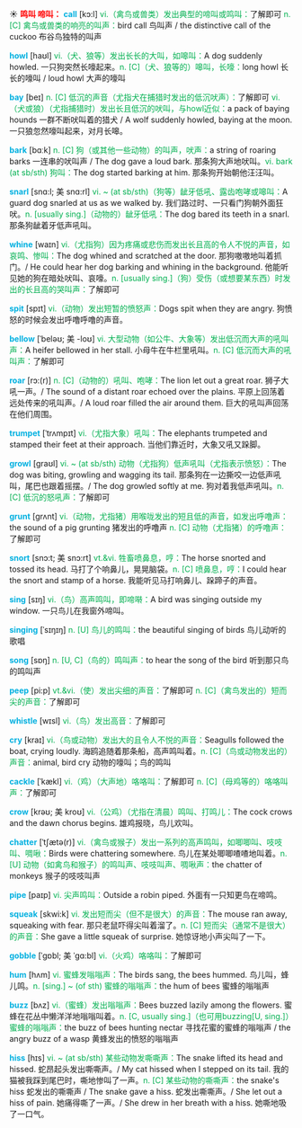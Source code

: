 ☀ <font color="red">**鸣叫 啼叫：**</font>
<font color="sky blue">**call**</font> [kɔ:l] 
<font color="#00b050">vi.（禽鸟或兽类）发出典型的啼叫或鸣叫：</font>了解即可 <font color="#00b050">n. [C] 禽鸟或兽类的响亮的叫声：</font>bird call 鸟叫声 / the distinctive call of the cuckoo 布谷鸟独特的叫声

<font color="sky blue">**howl**</font> [haʊl] 
<font color="#00b050">vi.（犬、狼等）发出长长的大叫，如嗥叫：</font>A dog suddenly howled. 一只狗突然长嚎起来。<font color="#00b050">n. [C]（犬、狼等的）嗥叫，长嚎：</font>long howl 长长的嚎叫 / loud howl 大声的嚎叫
           
<font color="sky blue">**bay**</font> [beɪ]
<font color="#00b050">n. [C] 低沉的声音（尤指犬在捕猎时发出的低沉吠声）：</font>了解即可 <font color="#00b050">vi.（犬或狼）（尤指捕猎时）发出长且低沉的吠叫，与howl近似：</font>a pack of baying hounds 一群不断吠叫着的猎犬 / A wolf suddenly howled, baying at the moon. 一只狼忽然嚎叫起来，对月长嗥。

<font color="sky blue">**bark**</font> [bɑːk]
<font color="#00b050">n. [C] 狗（或其他一些动物）的叫声，吠声：</font>a string of roaring barks 一连串的吠叫声 / The dog gave a loud bark. 那条狗大声地吠叫。<font color="#00b050">vi. bark (at sb/sth) 狗叫：</font>The dog started barking at him. 那条狗开始朝他汪汪叫。
           
<font color="sky blue">**snarl**</font> [snɑ:l; 美 snɑ:rl]
<font color="#00b050">vi. ~ (at sb/sth)（狗等）龇牙低吼、露齿咆哮或嗥叫：</font>A guard dog snarled at us as we walked by. 我们路过时、一只看门狗朝外面狂吠。<font color="#00b050">n. [usually sing.]（动物的）龇牙低吼：</font>The dog bared its teeth in a snarl. 那条狗龇着牙低声吼叫。

<font color="sky blue">**whine**</font> [waɪn]
<font color="#00b050">vi.（尤指狗）因为疼痛或悲伤而发出长且高的令人不悦的声音，如哀鸣、惨叫：</font>The dog whined and scratched at the door. 那狗嗷嗷地叫着抓门。/ He could hear her dog barking and whining in the background. 他能听见她的狗在暗处吠叫、哀嚎。<font color="#00b050">n. [usually sing.]（狗）受伤（或想要某东西）时发出的长且高的哭叫声：</font>了解即可

<font color="sky blue">**spit**</font> [spɪt] 
<font color="#00b050">vi.（动物）发出短暂的愤怒声：</font>Dogs spit when they are angry. 狗愤怒的时候会发出呼噜呼噜的声音。 
           
<font color="sky blue">**bellow**</font> [ˈbeləʊ; 美 -loʊ]
<font color="#00b050">vi. 大型动物（如公牛、大象等）发出低沉而大声的吼叫声：</font>A heifer bellowed in her stall. 小母牛在牛栏里吼叫。<font color="#00b050">n. [C] 低沉而大声的吼叫声：</font>了解即可

<font color="sky blue">**roar**</font> [rɔ:(r)]
<font color="#00b050">n. [C]（动物的）吼叫、咆哮：</font>The lion let out a great roar. 狮子大吼一声。/ The sound of a distant roar echoed over the plains. 平原上回荡着远处传来的吼叫声。/ A loud roar filled the air around them. 巨大的吼叫声回荡在他们周围。

<font color="sky blue">**trumpet**</font> [ˈtrʌmpɪt]
<font color="#00b050">vi.（尤指大象）吼叫：</font>The elephants trumpeted and stamped their feet at their approach. 当他们靠近时，大象又吼又跺脚。

<font color="sky blue">**growl**</font> [graʊl]
<font color="#00b050">vi. ~ (at sb/sth) 动物（尤指狗）低声吼叫（尤指表示愤怒）：</font>The dog was biting, growling and wagging its tail. 那条狗在一边撕咬一边低声吼叫，尾巴也跟着摇摆。/ The dog growled softly at me. 狗对着我低声吼叫。<font color="#00b050">n. [C] 低沉的怒吼声：</font>了解即可
           
<font color="sky blue">**grunt**</font> [grʌnt]
<font color="#00b050">vi.（动物，尤指猪）用喉咙发出的短且低的声音，如发出呼噜声：</font>the sound of a pig grunting 猪发出的呼噜声 <font color="#00b050">n. [C] 动物（尤指猪）的呼噜声：</font>了解即可

<font color="sky blue">**snort**</font> [snɔ:t; 美 snɔ:rt]
<font color="#00b050">vt.&vi. 牲畜喷鼻息，哼：</font>The horse snorted and tossed its head. 马打了个响鼻儿，晃晃脑袋。<font color="#00b050">n. [C] 喷鼻息，哼：</font>I could hear the snort and stamp of a horse. 我能听见马打响鼻儿、跺蹄子的声音。

<font color="sky blue">**sing**</font> [sɪŋ] 
<font color="#00b050">vi.（鸟）高声鸣叫，即啼啭：</font>A bird was singing outside my window. 一只鸟儿在我窗外啼叫。
           
<font color="sky blue">**singing**</font> [ˈsɪŋɪŋ]
<font color="#00b050">n. [U] 鸟儿的鸣叫：</font>the beautiful singing of birds 鸟儿动听的歌唱

<font color="sky blue">**song**</font> [sɒŋ] 
<font color="#00b050">n. [U, C]（鸟的）鸣叫声：</font>to hear the song of the bird 听到那只鸟的鸣叫声
           
<font color="sky blue">**peep**</font> [pi:p]
<font color="#00b050">vt.&vi.（使）发出尖细的声音：</font>了解即可 <font color="#00b050">n. [C]（禽鸟发出的）短而尖的声音：</font>了解即可

<font color="sky blue">**whistle**</font> [wɪsl] 
<font color="#00b050">vi.（鸟）发出高音：</font>了解即可

<font color="sky blue">**cry**</font> [kraɪ] 
<font color="#00b050">vi.（鸟或动物）发出大的且令人不悦的声音：</font>Seagulls followed the boat, crying loudly. 海鸥追随着那条船，高声鸣叫着。<font color="#00b050">n. [C]（鸟或动物发出的）声音：</font>animal, bird cry 动物的嚎叫；鸟的鸣叫
                      
<font color="sky blue">**cackle**</font> [ˈkækl]
<font color="#00b050">vi.（鸡）（大声地）咯咯叫：</font>了解即可 <font color="#00b050">n. [C]（母鸡等的）咯咯叫声：</font>了解即可
           
<font color="sky blue">**crow**</font> [krəʊ; 美 kroʊ]
<font color="#00b050">vi.（公鸡）（尤指在清晨）鸣叫、打鸣儿：</font>The cock crows and the dawn chorus begins. 雄鸡报晓，鸟儿欢叫。

<font color="sky blue">**chatter**</font> [ˈtʃætə(r)]
<font color="#00b050">vi.（禽鸟或猴子）发出一系列的高声鸣叫，如唧唧叫、吱吱叫、啁啾：</font>Birds were chattering somewhere. 鸟儿在某处唧唧喳喳地叫着。<font color="#00b050">n. [U] 动物（如禽鸟和猴子）的鸣叫声、吱吱叫声、啁啾声：</font>the chatter of monkeys 猴子的吱吱叫声

<font color="sky blue">**pipe**</font> [paɪp] 
<font color="#00b050">vi. 尖声鸣叫：</font>Outside a robin piped. 外面有一只知更鸟在啼鸣。
                      
<font color="sky blue">**squeak**</font> [skwi:k]
<font color="#00b050">vi. 发出短而尖（但不是很大）的声音：</font>The mouse ran away, squeaking with fear. 那只老鼠吓得尖叫着溜了。<font color="#00b050">n. [C] 短而尖（通常不是很大）的声音：</font>She gave a little squeak of surprise. 她惊讶地小声尖叫了一下。

<font color="sky blue">**gobble**</font> [ˈgɒbl; 美 ˈgɑ:bl]
<font color="#00b050">vi.（火鸡）咯咯叫：</font>了解即可
           
<font color="sky blue">**hum**</font> [hʌm]
<font color="#00b050">vi. 蜜蜂发嗡嗡声：</font>The birds sang, the bees hummed. 鸟儿叫，蜂儿鸣。<font color="#00b050">n. [sing.] ~ (of sth) 蜜蜂的嗡嗡声：</font>the hum of bees 蜜蜂的嗡嗡声
           
<font color="sky blue">**buzz**</font> [bʌz]
<font color="#00b050">vi.（蜜蜂）发出嗡嗡声：</font>Bees buzzed lazily among the flowers. 蜜蜂在花丛中懒洋洋地嗡嗡叫着。<font color="#00b050">n. [C, usually sing.]（也可用buzzing[U, sing.]）蜜蜂的嗡嗡声：</font>the buzz of bees hunting nectar 寻找花蜜的蜜蜂的嗡嗡声 / the angry buzz of a wasp 黄蜂发出的愤怒的嗡嗡声

<font color="sky blue">**hiss**</font> [hɪs]
<font color="#00b050">vi. ~ (at sb/sth) 某些动物发嘶嘶声：</font>The snake lifted its head and hissed. 蛇昂起头发出嘶嘶声。/ My cat hissed when I stepped on its tail. 我的猫被我踩到尾巴时，嘶地惨叫了一声。<font color="#00b050">n. [C] 某些动物的嘶嘶声：</font>the snake's hiss 蛇发出的嘶嘶声 / The snake gave a hiss. 蛇发出嘶嘶声。/ She let out a hiss of pain. 她痛得嘶了一声。/ She drew in her breath with a hiss. 她嘶地吸了一口气。

